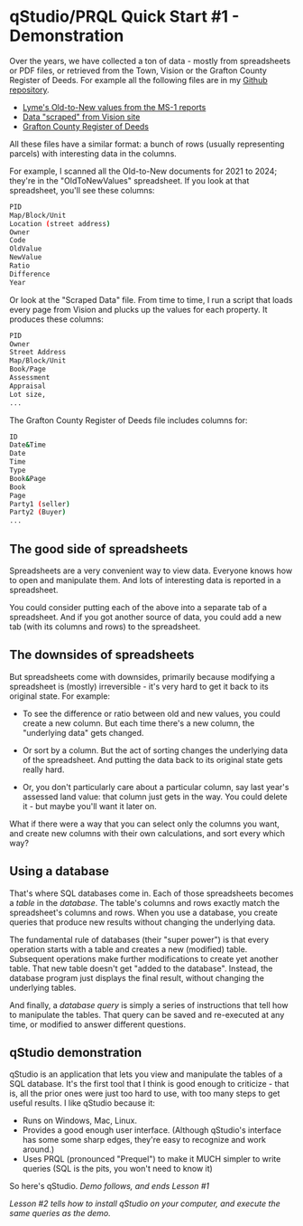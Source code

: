 # qStudio/PRQL Quick Start #1 - Demonstration

Over the years, we have collected a ton of data -
mostly from spreadsheets or PDF files,
or retrieved from the Town, Vision or
the Grafton County Register of Deeds.
For example all the following files are in my
[Github repository](https://github.com/TaxFairness/TaxFairness).

* [Lyme's Old-to-New values from the MS-1 reports](https://raw.githubusercontent.com/TaxFairness/TaxFairness/refs/heads/main/RawData/OldToNewValues.xlsx)
* [Data "scraped" from Vision site](https://raw.githubusercontent.com/TaxFairness/TaxFairness/refs/heads/main/RawData/ScrapedData/ScrapedData16-12Oct2024/ScrapeDataXX.tsv)
* [Grafton County Register of Deeds](https://raw.githubusercontent.com/TaxFairness/TaxFairness/refs/heads/main/RawData/GCRoD-All-Data.xlsx)

All these files have a similar format:
a bunch of rows (usually representing parcels)
with interesting data in the columns.

For example, I scanned all the Old-to-New documents for 2021 to 2024;
they're in the "OldToNewValues" spreadsheet.
If you look at that spreadsheet,
you'll see these columns:

```bash
PID
Map/Block/Unit
Location (street address)
Owner
Code
OldValue
NewValue
Ratio
Difference
Year
```

Or look at the "Scraped Data" file.
From time to time, I run a script that loads every page from Vision
and plucks up the values for each property.
It produces these columns:

```bash
PID
Owner
Street Address
Map/Block/Unit
Book/Page
Assessment
Appraisal
Lot size,
...
```

The Grafton County Register of Deeds file
includes columns for:

```bash
ID
Date&Time
Date
Time
Type
Book&Page
Book
Page
Party1 (seller)
Party2 (Buyer)
...
```

## The good side of spreadsheets

Spreadsheets are a very convenient way to view data.
Everyone knows how to open and manipulate them.
And lots of interesting data
is reported in a spreadsheet.

You could consider putting each of the above into a
separate tab of a spreadsheet.
And if you got another source of data,
you could add a new tab (with its columns and rows)
to the spreadsheet.

## The downsides of spreadsheets

But spreadsheets come with downsides, primarily because
modifying a spreadsheet is (mostly) irreversible -
it's very hard to get it back to its original state.
For example:

* To see the
  difference or ratio between old and new values,
  you could create a new column.
  But each time there's a new column,
  the "underlying data" gets changed.

* Or sort by a column.
  But the act of sorting changes the underlying
  data of the spreadsheet.
  And putting the data back to its original state
  gets really hard.

* Or, you don't particularly care about a particular
  column, say last year's assessed land value:
  that column just gets in the way.
  You could delete it - but maybe you'll want it later on.

What if there were a way that you can select only the columns you want,
and create new columns with their own calculations, and sort every which way?

## Using a database

That's where SQL databases come in.
Each of those spreadsheets becomes a *table* in the *database*.
The table's columns and rows exactly match the
spreadsheet's columns and rows.
When you use a database, you create queries that produce new results
without changing the underlying data.

The fundamental rule of databases (their "super power")
is that every operation starts with a table and
creates a new (modified) table.
Subsequent operations make further modifications to
create yet another table.
That new table doesn't get "added to the database".
Instead, the database program just displays the final result,
without changing the underlying tables.

And finally, a *database query* is simply a series of
instructions that tell how to manipulate the tables.
That query can be saved and re-executed at any time,
or modified to answer different questions.

## qStudio demonstration

qStudio is an application that lets
you view and manipulate the tables of a SQL database.
It's the first tool that I think is good enough to criticize -
that is, all the prior ones were just too hard to use,
with too many steps to get useful results.
I like qStudio because it:

* Runs on Windows, Mac, Linux.
* Provides a good enough user interface.
  (Although qStudio's interface has some some sharp edges,
  they're easy to recognize and work around.)
* Uses PRQL (pronounced "Prequel") to make it MUCH simpler
  to write queries (SQL is the pits,
  you won't need to know it)

So here's qStudio. *Demo follows, and ends Lesson #1*

*Lesson #2 tells how to install qStudio on your computer,
and execute the same queries as the demo.*
